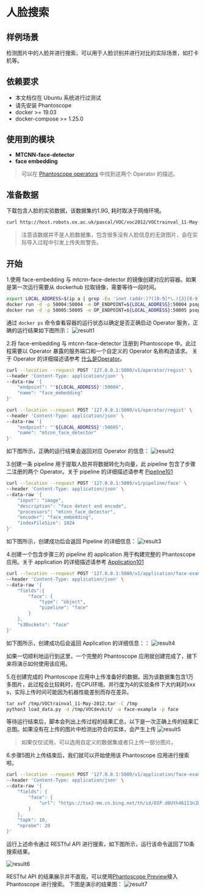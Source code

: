# 人脸搜索

##  样例场景
检测图片中的人脸并进行搜索，可以用于人脸识别并进行对比的实际场景，如打卡机等。

## 依赖要求
- 本文档仅在 Ubuntu 系统进行过测试
- 请先安装 Phantoscope
- docker >= 19.03
- docker-compose >= 1.25.0

##  使用到的模块
- **MTCNN-face-detector**  
- **face embedding**  
> 可以在 [Phantoscope operators](https://github.com/zilliztech/phantoscope/blob/master/operators/README.md) 中找到这两个 Operator 的描述。

##  准备数据
下载包含人脸的实验数据，该数据集约1.9G, 耗时取决于网络环境。

```bash
curl http://host.robots.ox.ac.uk/pascal/VOC/voc2012/VOCtrainval_11-May-2012.tar -o /tmp/VOCtrainval_11-May-2012.tar
```
> 注意该数据并不是人脸数据集，包含很多没有人脸信息的无效图片，会在实际导入过程中引发上传失败警告。

## 开始
1.使用 face-embedding 与 mtcnn-face-detector 的镜像创建对应的容器。如果是第一次运行需要从 dockerhub 拉取镜像，需要等待一段时间。
```bash
export LOCAL_ADDRESS=$(ip a | grep -Eo 'inet (addr:)?([0-9]*\.){3}[0-9]*' | grep -Eo '([0-9]*\.){3}[0-9]*' | grep -v '127.0.0.1'| head -n 1)
docker run -d -p 50004:50004 -e OP_ENDPOINT=${LOCAL_ADDRESS}:50004 psoperator/face-encoder:latest
docker run -d -p 50005:50005 -e OP_ENDPOINT=${LOCAL_ADDRESS}:50005 psoperator/face-detector:latest
```
通过 ```docker ps``` 命令查看容器的运行状态以确定是否正确启动 Operator 服务，正确的运行结果如下图所示：
![result1](/.github/example/face-example1.png)

2.将 face-embedding 与 mtcnn-face-detector 注册到 Phantoscope 中。此过程需要以 Operator 暴露的服务端口和一个自定义的 Operator 名称构造请求。
关于 Operator 的详细描述请参考 [什么是Operator](https://github.com/zilliztech/phantoscope/blob/master/docs/site/zh-CN/tutorials/operator.md)。
```bash
curl --location --request POST '127.0.0.1:5000/v1/operator/regist' \
--header 'Content-Type: application/json' \
--data-raw '{
    "endpoint": "'${LOCAL_ADDRESS}':50004",
    "name": "face_embedding"
}'
	
curl --location --request POST '127.0.0.1:5000/v1/operator/regist' \
--header 'Content-Type: application/json' \
--data-raw '{
    "endpoint": "'${LOCAL_ADDRESS}':50005",
    "name": "mtcnn_face_detector"
}'
```
如下图所示，正确的运行结果会返回对应 Operator 的信息：
![result2](/.github/example/face-example2.png)

3.创建一条 pipeline 用于提取人脸并将数据转化为向量，此 pipeline 包含了步骤二注册的两个 Operator。关于 pipeline 的详细描述请参考 [Pipeline101]()
```bash
curl --location --request POST '127.0.0.1:5000/v1/pipeline/face' \
--header 'Content-Type: application/json' \
--data-raw '{
	"input": "image",
	"description": "face detect and encode",
	"processors": "mtcnn_face_detector",
	"encoder": "face_embedding",
	"indexFileSize": 1024
}'
```
如下图所示，创建成功后会返回 Pipeline 的详细信息：
![result3](/.github/example/face-example3.png)

4.创建一个包含步骤三的 pipeline 的  application 用于构建完整的 Phantoscope 应用。关于 application 的详细描述请参考 [Application101]()
```bash
curl --location --request POST '127.0.0.1:5000/v1/application/face-example' \
--header 'Content-Type: application/json' \
--data-raw '{
    "fields":{
        "face": {
            "type": "object",
            "pipeline": "face"
        }
    },
    "s3Buckets": "face"
}'
```
如下图所示，创建成功后会返回 Application 的详细信息：：
![result4](/.github/example/face-example4.png)

如果一切顺利地运行到这里，一个完整的 Phantoscope 应用就创建完成了，接下来将演示如何使用该应用。

5.在创建完成的 Phantoscope 应用中上传准备好的数据。因为该数据集包含1万多图片，此过程会比较耗时，在CPU环境、并行度为4的实验条件下大约耗时xxx s，实际上传时间可能因为机器性能差别而存在差异。
```bash
tar xvf /tmp/VOCtrainval_11-May-2012.tar -C /tmp
python3 load_data.py -d /tmp/VOCdevkit/ -a face-example -p face
```
等待运行结束后，脚本会列出上传过程的结果汇总，以下是一次正确上传的结果汇总图。如果没有在上传的图片中检测出符合的实体，会产生上传
![result5](/.github/example/face-example5.png)
> 如果仅仅试用，可以选用自定义的数据集或者只上传一部分图片。

6.步骤5图片上传结束后，我们就可以开始使用该 Phantoscope 应用进行搜索啦。
```bash
curl --location --request POST '127.0.0.1:5000/v1/application/face-example/search' \
--header 'Content-Type: application/json' \
--data-raw '{
	"fields": {
        "face": {
            "url": "https://tse2-mm.cn.bing.net/th/id/OIP.d0Uth461I3nJDr28WXudhgHaHa?w=204&h=189&c=7&o=5&dpr=2&pid=1.7"
        }
    },
    "topk": 10,
    "nprobe": 20
}'
```
运行上述命令通过 RESTful API 进行搜索，如下图所示，运行该命令返回了10条搜索结果。

![result6](/.github/example/face-example6.png)

RESTful API 的结果展示并不直观，可以使用[Phantoscope Preview](https://github.com/zilliztech/phantoscope/blob/master/docs/site/zh-CN/tutorials/preview.md)接入 Phantoscope 进行搜索。
下图是演示的结果图：
![result7](/.github/example/face-example7.png)

